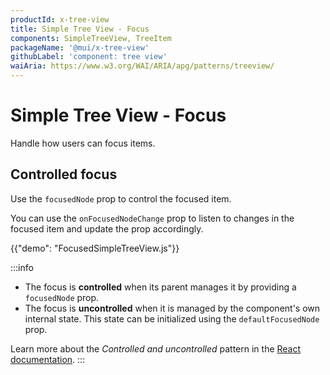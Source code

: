 ```yaml
---
productId: x-tree-view
title: Simple Tree View - Focus
components: SimpleTreeView, TreeItem
packageName: '@mui/x-tree-view'
githubLabel: 'component: tree view'
waiAria: https://www.w3.org/WAI/ARIA/apg/patterns/treeview/
---
```


# Simple Tree View - Focus

<p class="description">Handle how users can focus items.</p>

## Controlled focus

Use the `focusedNode` prop to control the focused item.

You can use the `onFocusedNodeChange` prop to listen to changes in the focused item and update the prop accordingly.

{{"demo": "FocusedSimpleTreeView.js"}}

:::info

- The focus is **controlled** when its parent manages it by providing a `focusedNode` prop.
- The focus is **uncontrolled** when it is managed by the component's own internal state. This state can be initialized using the `defaultFocusedNode` prop.

Learn more about the _Controlled and uncontrolled_ pattern in the [React documentation](https://react.dev/learn/sharing-state-between-components#controlled-and-uncontrolled-components).
:::
